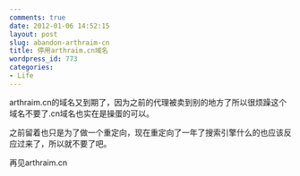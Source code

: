 ```yaml
---
comments: true
date: 2012-01-06 14:52:15
layout: post
slug: abandon-arthraim-cn
title: 停用arthraim.cn域名
wordpress_id: 773
categories:
- Life
---
```


arthraim.cn的域名又到期了，因为之前的代理被卖到别的地方了所以很烦躁这个域名不要了.cn域名也实在是操蛋的可以。

之前留着也只是为了做一个重定向，现在重定向了一年了搜索引擎什么的也应该反应过来了，所以就不要了吧。

再见arthraim.cn



